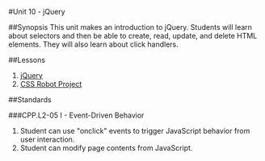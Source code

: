 #Unit 10 - jQuery

##Synopsis
This unit makes an introduction to jQuery. Students will learn about selectors and then be able to create, read, update, and delete HTML elements. They will also learn about click handlers.

##Lessons

1. [jQuery](lessons/1-jquery)
2. [CSS Robot Project](lessons/2-project)

##Standards

###CPP.L2-05 I - Event-Driven Behavior
1. Student	can	use	"onclick"	events	to	trigger	JavaScript	behavior	from	user	interaction.
2. Student	can modify	page	contents	from	JavaScript.
